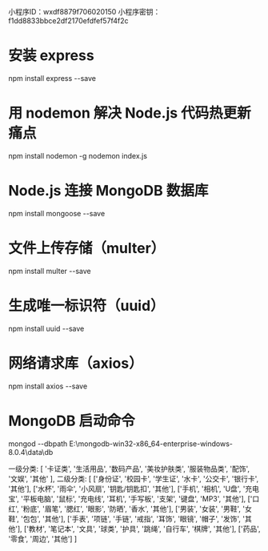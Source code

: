小程序ID：wxdf8879f706020150
小程序密钥：f1dd8833bbce2df2170efdfef57f4f2c

# 安装 express
npm install express --save

# 用 nodemon 解决 Node.js 代码热更新痛点
npm install nodemon -g
nodemon index.js

# Node.js 连接 MongoDB 数据库
npm install mongoose --save

# 文件上传存储（multer）
npm install multer --save

# 生成唯一标识符（uuid）
npm install uuid --save

# 网络请求库（axios）
npm install axios --save

# MongoDB 启动命令
mongod --dbpath E:\mongodb-win32-x86_64-enterprise-windows-8.0.4\data\db

一级分类: [
  '卡证类', 
  '生活用品', 
  '数码产品', 
  '美妆护肤类', 
  '服装物品类', 
  '配饰', 
  '文娱', 
  '其他'
],
二级分类: [
  ['身份证', '校园卡', '学生证', '水卡', '公交卡', '银行卡', '其他'],
  ['水杯', '雨伞', '小风扇', '钥匙/钥匙扣', '其他'],
  ['手机', '相机', 'U盘', '充电宝', '平板电脑', '鼠标', '充电线', '耳机', '手写板', '支架', '键盘', 'MP3', '其他'],
  ['口红', '粉底', '眉笔', '腮红', '眼影', '防晒', '香水', '其他'],
  ['男装', '女装', '男鞋', '女鞋', '包包', '其他'],
  ['手表', '项链', '手链', '戒指', '耳饰', '眼镜', '帽子', '发饰', '其他'],
  ['教材', '笔记本', '文具', '球类', '护具', '跳绳', '自行车', '棋牌', '其他'],
  ['药品', '零食', '周边', '其他']
]
